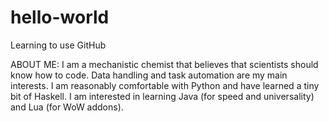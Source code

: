 # hello-world
Learning to use GitHub

ABOUT ME:
I am a mechanistic chemist that believes that scientists should know how to code. Data handling and task automation are my main interests.
I am reasonably comfortable with Python and have learned a tiny bit of Haskell.
I am interested in learning Java (for speed and universality) and Lua (for WoW addons).
